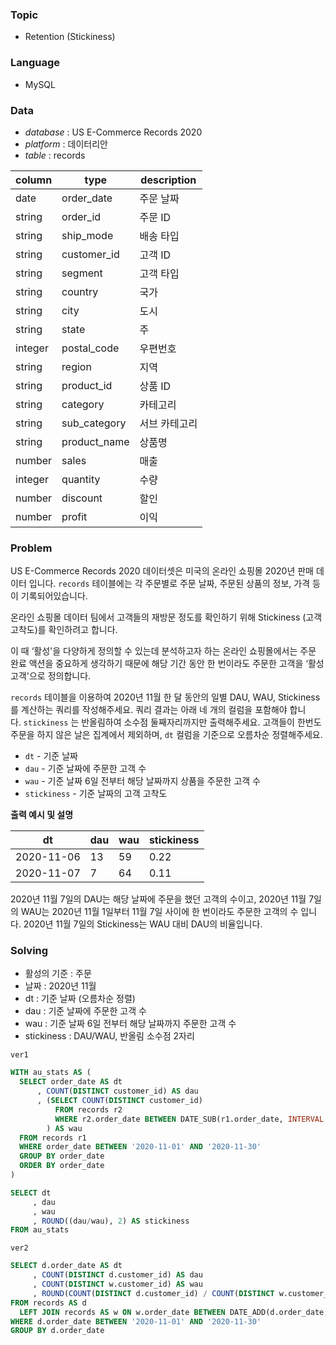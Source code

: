 ### Topic
- Retention (Stickiness)
  
### Language
- MySQL

### Data
- *database* : US E-Commerce Records 2020
- *platform* : 데이터리안
- *table* : records

|column|type|description|  
|---|---|---|
|date|order_date|주문 날짜|
|string|order_id|주문 ID|
|string|ship_mode|배송 타입|
|string|customer_id|고객 ID|
|string|segment|고객 타입|
|string|country|국가|
|string|city|도시|
|string|state|주|
|integer|postal_code|우편번호|
|string|region|지역|
|string|product_id|상품 ID|
|string|category|카테고리|
|string|sub_category|서브 카테고리|
|string|product_name|상품명|
|number|sales|매출|
|integer|quantity|수량|
|number|discount|할인|
|number|profit|이익|




### Problem 
US E-Commerce Records 2020 데이터셋은 미국의 온라인 쇼핑몰 2020년 판매 데이터 입니다. `records` 테이블에는 각 주문별로 주문 날짜, 주문된 상품의 정보, 가격 등이 기록되어있습니다.

온라인 쇼핑몰 데이터 팀에서 고객들의 재방문 정도를 확인하기 위해 Stickiness (고객 고착도)를 확인하려고 합니다. 

이 때 ‘활성'을 다양하게 정의할 수 있는데 분석하고자 하는 온라인 쇼핑몰에서는 주문 완료 액션을 중요하게 생각하기 때문에 해당 기간 동안 한 번이라도 주문한 고객을 ‘활성 고객'으로 정의합니다.

`records` 테이블을 이용하여 2020년 11월 한 달 동안의 일별 DAU, WAU, Stickiness를 계산하는 쿼리를 작성해주세요. 쿼리 결과는 아래 네 개의 컬럼을 포함해야 합니다. `stickiness` 는 반올림하여 소수점 둘째자리까지만 출력해주세요. 고객들이 한번도 주문을 하지 않은 날은 집계에서 제외하며, `dt` 컬럼을 기준으로 오름차순 정렬해주세요.

- `dt` - 기준 날짜
- `dau` - 기준 날짜에 주문한 고객 수
- `wau` - 기준 날짜 6일 전부터 해당 날짜까지 상품을 주문한 고객 수
- `stickiness` - 기준 날짜의 고객 고착도

**출력 예시 및 설명**

|dt|dau|wau|stickiness|
|---|---|---|---|
|2020-11-06|13|59|0.22|
|2020-11-07|7|64|0.11|

2020년 11월 7일의 DAU는 해당 날짜에 주문을 했던 고객의 수이고, 2020년 11월 7일의 WAU는 2020년 11월 1일부터 11월 7일 사이에 한 번이라도 주문한 고객의 수 입니다. 2020년 11월 7일의 Stickiness는 WAU 대비 DAU의 비율입니다.

### Solving
- 활성의 기준 : 주문
- 날짜 : 2020년 11월 
- dt : 기준 날짜 (오름차순 정렬)
- dau : 기준 날짜에 주문한 고객 수
- wau : 기준 날짜 6일 전부터 해당 날짜까지 주문한 고객 수
- stickiness : DAU/WAU,  반올림 소수점 2자리
  

`ver1`
```sql
WITH au_stats AS (
  SELECT order_date AS dt
      , COUNT(DISTINCT customer_id) AS dau
      , (SELECT COUNT(DISTINCT customer_id)
          FROM records r2
          WHERE r2.order_date BETWEEN DATE_SUB(r1.order_date, INTERVAL 6 DAY) AND r1.order_date
        ) AS wau
  FROM records r1
  WHERE order_date BETWEEN '2020-11-01' AND '2020-11-30'
  GROUP BY order_date
  ORDER BY order_date
)

SELECT dt
     , dau
     , wau
     , ROUND((dau/wau), 2) AS stickiness
FROM au_stats
```

`ver2`
```sql
SELECT d.order_date AS dt
     , COUNT(DISTINCT d.customer_id) AS dau
     , COUNT(DISTINCT w.customer_id) AS wau
     , ROUND(COUNT(DISTINCT d.customer_id) / COUNT(DISTINCT w.customer_id), 2) AS stickiness
FROM records AS d
  LEFT JOIN records AS w ON w.order_date BETWEEN DATE_ADD(d.order_date, INTERVAL -6 DAY) AND d.order_date
WHERE d.order_date BETWEEN '2020-11-01' AND '2020-11-30'
GROUP BY d.order_date
```
